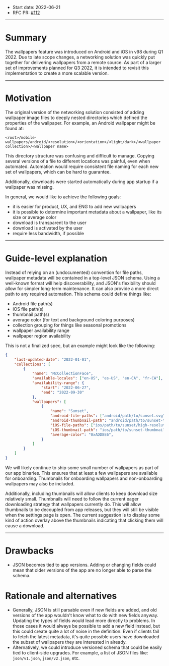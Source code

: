 * Start date: 2022-06-21
* RFC PR: [#112](https://github.com/mozilla-mobile/shared-docs/pull/112)
---

# Summary

The wallpapers feature was introduced on Android and iOS in v98 during Q1 2022. Due to late scope changes, a networking solution was quickly put together for delivering wallpapers from a remote source. As part of a larger set of improvements planned for Q3 2022, it is intended to revisit this implementation to create a more scalable version.

---

# Motivation

The original version of the networking solution consisted of adding wallpaper image files to deeply nested directories which defined the properties of the wallpaper. For example, an Android wallpaper might be found at:
```
<root>/mobile-wallpapers/android/<resolution>/<orientation>/<light/dark>/<wallpaper collection>/<wallpaper name>
```

This directory structure was confusing and difficult to manage. Copying several versions of a file to different locations was painful, even when automated. Automation would require consistent file naming for each new set of wallpapers, which can be hard to guarantee.

Additionally, downloads were started automatically during app startup if a wallpaper was missing.

In general, we would like to achieve the following goals:

- it is easier for product, UX, and ENG to add new wallpapers
- it is possible to determine important metadata about a wallpaper, like its size or average color
- download is transparent to the user
- download is activated by the user
- require less bandwidth, if possible

---

# Guide-level explanation

Instead of relying on an (undocumented) convention for file paths, wallpaper metadata will be contained in a top-level JSON schema. Using a well-known format will help discoverability, and JSON's flexibility should allow for simpler long-term maintenance. It can also provide a more direct path to any required automation. This schema could define things like:

- Android file path(s)
- iOS file path(s)
- thumbnail path(s)
- average color (for text and background coloring purposes)
- collection grouping for things like seasonal promotions
- wallpaper availability range
- wallpaper region availability

This is not a finalized spec, but an example might look like the following:
```json
{
    "last-updated-date": "2022-01-01",
    "collections": [
        {
            "name": "McCollectionFace",
            "available-locales": ["en-US", "es-US", "en-CA", "fr-CA"],
            "availability-range": {
                "start": "2022-06-27",
                "end": "2022-09-30"
            },
            "wallpapers": [
                {
                    "name": "Sunset",
                    "android-file-paths": ["android/path/to/sunset.svg"],
                    "android-thumbnail-path": "android/path/to/sunset-thumbnail.svg",
                    "iOS-file-paths": ["ios/path/to/sunset/high-resolution.pdf", "ios/path/to/sunset/low-resolution.pdf"],
                    "iOS-thumbnail-path": "ios/path/to/sunset-thumbnail.pdf",
                    "average-color": "0xADD8E6",
                }
            ]
        }
    ]
}
```

We will likely continue to ship some small number of wallpapers as part of our app binaries. This ensures that at least a few wallpapers are available for onboarding. Thumbnails for onboarding wallpapers and non-onboarding wallpapers may also be included.

Additionally, including thumbnails will allow clients to keep download size relatively small. Thumbnails will need to follow the current eager downloading strategy that wallpapers currently do. This will allow thumbnails to be decoupled from app releases, but they will still be visible when the settings page is open. The current suggestion is to display some kind of action overlay above the thumbnails indicating that clicking them will cause a download.

---

# Drawbacks

- JSON becomes tied to app versions. Adding or changing fields could mean that older versions of the app are no longer able to parse the schema.

# Rationale and alternatives

- Generally, JSON is still parsable even if new fields are added, and old versions of the app wouldn't know what to do with new fields anyway. Updating the types of fields would lead more directly to problems. In those cases it would always be possible to add a new field instead, but this could create quite a lot of noise in the definition. Even if clients fail to fetch the latest metadata, it's quite possible users have downloaded the subset of wallpapers they are interested in already.
- Alternatively, we could introduce versioned schema that could be easily tied to client-side upgrades. For example, a list of JSON files like: `json/v1.json`, `json/v2.json`, etc.
